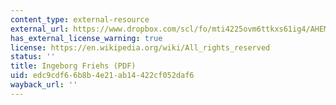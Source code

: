 ```yaml
---
content_type: external-resource
external_url: https://www.dropbox.com/scl/fo/mti4225ovm6ttkxs61ig4/AHEM6BCcNRHrDgpz_JjpwIc/Supplementary%20Resources/Backgrounds%20of%20the%20Instructors?dl=0&preview=4+Ingeborg+Friehs+Bio+%28Canvas%29.pdf&rlkey=lk9sc8zmko2ozm8m59o8qza0y&subfolder_nav_tracking=1
has_external_license_warning: true
license: https://en.wikipedia.org/wiki/All_rights_reserved
status: ''
title: Ingeborg Friehs (PDF)
uid: edc9cdf6-6b8b-4e21-ab14-422cf052daf6
wayback_url: ''
---
```

